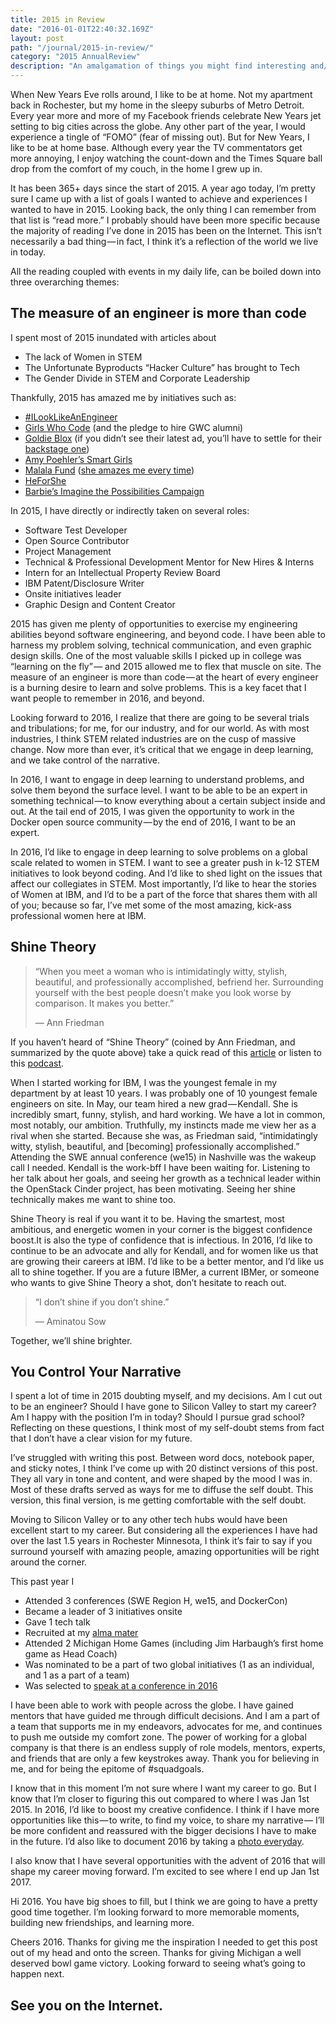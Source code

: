 ```yaml
---
title: 2015 in Review
date: "2016-01-01T22:40:32.169Z"
layout: post
path: "/journal/2015-in-review/"
category: "2015 AnnualReview"
description: "An amalgamation of things you might find interesting and/or semi-useful"
---
```


When New Years Eve rolls around, I like to be at home. Not my apartment back in
Rochester, but my home in the sleepy suburbs of Metro Detroit. Every year more
and more of my Facebook friends celebrate New Years jet setting to big cities
across the globe. Any other part of the year, I would experience a tingle of “FOMO”
(fear of missing out). But for New Years, I like to be at home base. Although
every year the TV commentators get more annoying, I enjoy watching the count-down
and the Times Square ball drop from the comfort of my couch, in the home I grew up in.

It has been 365+ days since the start of 2015. A year ago today, I’m pretty
sure I came up with a list of goals I wanted to achieve and experiences I wanted
to have in 2015. Looking back, the only thing I can remember from that list is “read more.”
I probably should have been more specific because the majority of reading I’ve done in 2015
has been on the Internet. This isn’t necessarily a bad thing — in fact, I think
it’s a reflection of the world we live in today.

All the reading coupled with events in my daily life, can be boiled down into
three overarching themes:

## The measure of an engineer is more than code

I spent most of 2015 inundated with articles about

- The lack of Women in STEM
- The Unfortunate Byproducts “Hacker Culture” has brought to Tech
- The Gender Divide in STEM and Corporate Leadership

Thankfully, 2015 has amazed me by initiatives such as:

- [#ILookLikeAnEngineer](https://twitter.com/search?q=%23ILOOKLIKEANENGINEER)
- [Girls Who Code](http://girlswhocode.com/about-us/) (and the pledge to hire GWC alumni)
- [Goldie Blox](https://www.youtube.com/watch?v=VepAmqQnUBg) (if you didn’t see their latest ad, you’ll have to settle for their [backstage one](https://www.youtube.com/watch?v=3cbNIdB0NNU))
- [Amy Poehler’s Smart Girls](http://amysmartgirls.com/)
- [Malala Fund](https://www.malala.org/) ([she amazes me every time](http://www.cc.com/video-clips/bdl9ix/the-daily-show-with-jon-stewart-malala-yousafzai-pt--1))
- [HeForShe](http://www.heforshe.org/en)
- [Barbie’s Imagine the Possibilities Campaign](https://www.youtube.com/watch?v=l1vnsqbnAkk)

In 2015, I have directly or indirectly taken on several roles:

- Software Test Developer
- Open Source Contributor
- Project Management
- Technical & Professional Development Mentor for New Hires & Interns
- Intern for an Intellectual Property Review Board
- IBM Patent/Disclosure Writer
- Onsite initiatives leader
- Graphic Design and Content Creator

2015 has given me plenty of opportunities to exercise my engineering abilities
beyond software engineering, and beyond code. I have been able to harness my
problem solving, technical communication, and even graphic design skills. One
of the most valuable skills I picked up in college was “learning on the fly” —
and 2015 allowed me to flex that muscle on site. The measure of an engineer is
more than code — at the heart of every engineer is a burning desire to learn
and solve problems. This is a key facet that I want people to remember in 2016,
and beyond.

Looking forward to 2016, I realize that there are going to be several trials
and tribulations; for me, for our industry, and for our world. As with most
industries, I think STEM related industries are on the cusp of massive change.
Now more than ever, it’s critical that we engage in deep learning, and we take
control of the narrative.

In 2016, I want to engage in deep learning to understand problems, and solve
them beyond the surface level. I want to be able to be an expert in something
technical — to know everything about a certain subject inside and out. At the
tail end of 2015, I was given the opportunity to work in the Docker open source
community — by the end of 2016, I want to be an expert.

In 2016, I’d like to engage in deep learning to solve problems on a global scale
related to women in STEM. I want to see a greater push in k-12 STEM initiatives
to look beyond coding. And I’d like to shed light on the issues that affect our
collegiates in STEM. Most importantly, I’d like to hear the stories of Women at IBM,
and I’d to be a part of the force that shares them with all of you; because so far,
I’ve met some of the most amazing, kick-ass professional women here at IBM.

## Shine Theory 

> “When you meet a woman who is intimidatingly witty, stylish, beautiful, and professionally accomplished, befriend her. Surrounding yourself with the best people doesn’t make you look worse by comparison. It makes you better.”
>
> — Ann Friedman

If you haven’t heard of “Shine Theory” (coined by Ann Friedman, and summarized
by the quote above) take a quick read of this [article](http://nymag.com/thecut/2013/05/shine-theory-how-to-stop-female-competition.html) or listen to this [podcast](http://www.stuffmomnevertoldyou.com/podcasts/shine-theory/).

When I started working for IBM, I was the youngest female in my department by
at least 10 years. I was probably one of 10 youngest female engineers on site.
In May, our team hired a new grad — Kendall. She is incredibly smart, funny,
stylish, and hard working. We have a lot in common, most notably, our ambition.
Truthfully, my instincts made me view her as a rival when she started. Because
she was, as Friedman said, “intimidatingly witty, stylish, beautiful, and [becoming]
professionally accomplished.” Attending the SWE annual conference (we15) in
Nashville was the wakeup call I needed. Kendall is the work-bff I have been
waiting for. Listening to her talk about her goals, and seeing her growth as a
technical leader within the OpenStack Cinder project, has been motivating.
Seeing her shine technically makes me want to shine too.

Shine Theory is real if you want it to be. Having the smartest, most ambitious,
and energetic women in your corner is the biggest confidence boost.It is also
the type of confidence that is infectious. In 2016, I’d like to continue to be
an advocate and ally for Kendall, and for women like us that are growing their
careers at IBM. I’d like to be a better mentor, and I’d like us all to shine 
together. If you are a future IBMer, a current IBMer, or someone who wants to
give Shine Theory a shot, don’t hesitate to reach out.

> “I don’t shine if you don’t shine.”
> 
> — Aminatou Sow

Together, we’ll shine brighter.

## You Control Your Narrative

I spent a lot of time in 2015 doubting myself, and my decisions. Am I cut out
to be an engineer? Should I have gone to Silicon Valley to start my career?
Am I happy with the position I’m in today? Should I pursue grad school?
Reflecting on these questions, I think most of my self-doubt stems from fact
that I don’t have a clear vision for my future.

I’ve struggled with writing this post. Between word docs, notebook paper, and
sticky notes, I think I’ve come up with 20 distinct versions of this post.
They all vary in tone and content, and were shaped by the mood I was in.
Most of these drafts served as ways for me to diffuse the self doubt. This
version, this final version, is me getting comfortable with the self doubt.

Moving to Silicon Valley or to any other tech hubs would have been excellent
start to my career. But considering all the experiences I have had over the last
1.5 years in Rochester Minnesota, I think it’s fair to say if you surround yourself
with amazing people, amazing opportunities will be right around the corner.

This past year I

- Attended 3 conferences (SWE Region H, we15, and DockerCon)
- Became a leader of 3 initiatives onsite
- Gave 1 tech talk
- Recruited at my [alma mater](https://www.facebook.com/swetbpcf/)
- Attended 2 Michigan Home Games (including Jim Harbaugh’s first home game as Head Coach)
- Was nominated to be a part of two global initiatives (1 as an individual, and 1 as a part of a team)
- Was selected to [speak at a conference in 2016](https://www.uwplatt.edu/ems-success/breakout-session-3)

I have been able to work with people across the globe. I have gained mentors
that have guided me through difficult decisions. And I am a part of a team that
supports me in my endeavors, advocates for me, and continues to push me outside
my comfort zone. The power of working for a global company is that there is an
endless supply of role models, mentors, experts, and friends that are only a few
keystrokes away. Thank you for believing in me, and for being the epitome of #squadgoals.

I know that in this moment I’m not sure where I want my career to go. But I know
that I’m closer to figuring this out compared to where I was Jan 1st 2015.
In 2016, I’d like to boost my creative confidence. I think if I have more
opportunities like this — to write, to find my voice, to share my narrative —
I’ll be more confident and reassured with the bigger decisions I have to make
in the future. I’d also like to document 2016 by taking a [photo everyday](https://www.instagram.com/aditi_rajagopal/).

I also know that I have several opportunities with the advent of 2016 that
will shape my career moving forward. I’m excited to see where I end up Jan 1st 2017.

Hi 2016. You have big shoes to fill, but I think we are going to have a pretty
good time together. I’m looking forward to more memorable moments, building new
friendships, and learning more.

Cheers 2016. Thanks for giving me the inspiration I needed to get this post out
of my head and onto the screen. Thanks for giving Michigan a well deserved bowl
game victory. Looking forward to seeing what’s going to happen next.

## See you on the Internet.